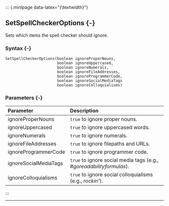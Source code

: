 ::: {.minipage data-latex="{\textwidth}"}
## SetSpellCheckerOptions {-}

Sets which items the spell checker should ignore.

### Syntax {-}

```{sql}
SetSpellCheckerOptions(boolean ignoreProperNouns,
                       boolean ignoreUppercased,
                       boolean ignoreNumerals,
                       boolean ignoreFileAddresses,
                       boolean ignoreProgrammerCode,
                       boolean ignoreSocialMediaTags
                       boolean ignoreColloquialisms)
```

### Parameters {-}

**Parameter** | **Description**
| :-- | :-- |
ignoreProperNouns | `true` to ignore proper nouns.
ignoreUppercased | `true` to ignore uppercased words.
ignoreNumerals | `true` to ignore numerals.
ignoreFileAddresses | `true` to ignore filepaths and URLs.
ignoreProgrammerCode | `true` to ignore programmer code.
ignoreSocialMediaTags | `true` to ignore social media tags (e.g., *#goreadabilityformulas*).
ignoreColloquialisms | `true` to ignore social colloquialisms (e.g., *rockin'*).
:::

***
